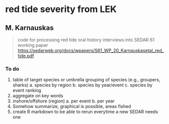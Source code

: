 # red tide severity from LEK
## M. Karnauskas

> code for processing red tide oral history interviews into SEDAR 61 working paper
https://sedarweb.org/docs/wpapers/S61_WP_20_Karnauskasetal_red_tide.pdf

### To do
  1. table of target species or umbrella grouping of species (e.g., groupers, sharks)
    a. species by region
    b. species by year/event
    c. species by event ranking
  2. aggregate on key words
  3. inshore/offshore (region)
    a. per event
    b. per year
  4. Somehow summarize, graphical is possible, areas fished
  5. create R markdown to be able to rerun everytime a new SEDAR needs one